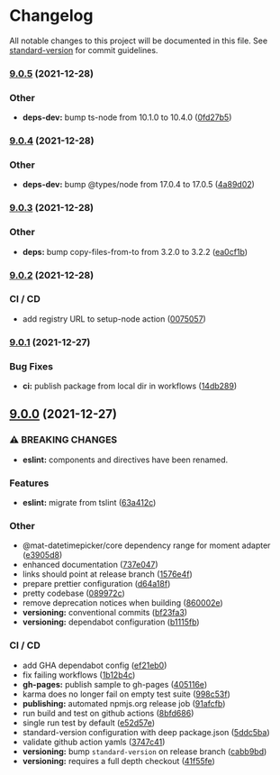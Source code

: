# Changelog

All notable changes to this project will be documented in this file. See [standard-version](https://github.com/conventional-changelog/standard-version) for commit guidelines.

### [9.0.5](https://github.com/kuhnroyal/mat-datetimepicker/compare/v9.0.4...v9.0.5) (2021-12-28)

### Other

- **deps-dev:** bump ts-node from 10.1.0 to 10.4.0 ([0fd27b5](https://github.com/kuhnroyal/mat-datetimepicker/commit/0fd27b5a18107ad0c5f0c473cf30ffabdb2f5bad))

### [9.0.4](https://github.com/kuhnroyal/mat-datetimepicker/compare/v9.0.3...v9.0.4) (2021-12-28)

### Other

- **deps-dev:** bump @types/node from 17.0.4 to 17.0.5 ([4a89d02](https://github.com/kuhnroyal/mat-datetimepicker/commit/4a89d02404376726ccd4911b6fb397485a85529e))

### [9.0.3](https://github.com/kuhnroyal/mat-datetimepicker/compare/v9.0.2...v9.0.3) (2021-12-28)

### Other

- **deps:** bump copy-files-from-to from 3.2.0 to 3.2.2 ([ea0cf1b](https://github.com/kuhnroyal/mat-datetimepicker/commit/ea0cf1bfc03d64d793bb9ff79721af32958b9f64))

### [9.0.2](https://github.com/kuhnroyal/mat-datetimepicker/compare/v9.0.1...v9.0.2) (2021-12-28)

### CI / CD

- add registry URL to setup-node action ([0075057](https://github.com/kuhnroyal/mat-datetimepicker/commit/0075057b64df11e9399621c5a248dae490ac8414))

### [9.0.1](https://github.com/kuhnroyal/mat-datetimepicker/compare/v9.0.0...v9.0.1) (2021-12-27)

### Bug Fixes

- **ci:** publish package from local dir in workflows ([14db289](https://github.com/kuhnroyal/mat-datetimepicker/commit/14db289668f14e29c0720bbb08922790a0b0d16c))

## [9.0.0](https://github.com/kuhnroyal/mat-datetimepicker/compare/v8.0.0...v9.0.0) (2021-12-27)

### ⚠ BREAKING CHANGES

- **eslint:** components and directives have been renamed.

### Features

- **eslint:** migrate from tslint ([63a412c](https://github.com/kuhnroyal/mat-datetimepicker/commit/63a412c2e16331d08aa9f392719c9c5546e0ff8a))

### Other

- @mat-datetimepicker/core dependency range for moment adapter ([e3905d8](https://github.com/kuhnroyal/mat-datetimepicker/commit/e3905d84f88d5cae7d998163b4b80110eb5f3d77))
- enhanced documentation ([737e047](https://github.com/kuhnroyal/mat-datetimepicker/commit/737e04743048ee4c707493f3f2d6fcc203708161))
- links should point at release branch ([1576e4f](https://github.com/kuhnroyal/mat-datetimepicker/commit/1576e4f57353754c2846555041a2ccec949ff289))
- prepare prettier configuration ([d64a18f](https://github.com/kuhnroyal/mat-datetimepicker/commit/d64a18f84cda4865845dfcffae68646a2d95b0b9))
- pretty codebase ([089972c](https://github.com/kuhnroyal/mat-datetimepicker/commit/089972c36dc99d7380b985266c061b4b1a2fb149))
- remove deprecation notices when building ([860002e](https://github.com/kuhnroyal/mat-datetimepicker/commit/860002e2be0985d70e094ece7f90b1d60a4b2133))
- **versioning:** conventional commits ([bf23fa3](https://github.com/kuhnroyal/mat-datetimepicker/commit/bf23fa3ff4b16fdd5c25557eb1ae987369ee125f))
- **versioning:** dependabot configuration ([b1115fb](https://github.com/kuhnroyal/mat-datetimepicker/commit/b1115fbbd8d8cc1c40f8b5db9e50de0ddd2448bd))

### CI / CD

- add GHA dependabot config ([ef21eb0](https://github.com/kuhnroyal/mat-datetimepicker/commit/ef21eb09d431bc3add8601bffbe3cfa015265e04))
- fix failing workflows ([1b12b4c](https://github.com/kuhnroyal/mat-datetimepicker/commit/1b12b4cd6e187ed3467bd0d9b76737337c11a498))
- **gh-pages:** publish sample to gh-pages ([405116e](https://github.com/kuhnroyal/mat-datetimepicker/commit/405116e4620a27b07f31f5bb787b5b112403c3ce))
- karma does no longer fail on empty test suite ([998c53f](https://github.com/kuhnroyal/mat-datetimepicker/commit/998c53f5fa6458fcde72a4c807a01764202ee6ab))
- **publishing:** automated npmjs.org release job ([91afcfb](https://github.com/kuhnroyal/mat-datetimepicker/commit/91afcfb6b3d10554b637f88bc99863bf654ec5de))
- run build and test on github actions ([8bfd686](https://github.com/kuhnroyal/mat-datetimepicker/commit/8bfd686b44ec0f5b9bca8d267521318ac967c23a))
- single run test by default ([e52d57e](https://github.com/kuhnroyal/mat-datetimepicker/commit/e52d57ec5dbe7b4fdb36015f737ce5f1d433f657))
- standard-version configuration with deep package.json ([5ddc5ba](https://github.com/kuhnroyal/mat-datetimepicker/commit/5ddc5ba2d18a4250f9e3b5f2b726250766862c84))
- validate github action yamls ([3747c41](https://github.com/kuhnroyal/mat-datetimepicker/commit/3747c41f5e08597b4b0f5d03eb9794f17b8dc568))
- **versioning:** bump `standard-version` on release branch ([cabb9bd](https://github.com/kuhnroyal/mat-datetimepicker/commit/cabb9bd16e659a87666815098b9e72a50d7f6852))
- **versioning:** requires a full depth checkout ([41f55fe](https://github.com/kuhnroyal/mat-datetimepicker/commit/41f55feaca15fbc918b641ea9ad5cbb562fcb65b))

